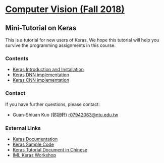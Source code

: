 # [Computer Vision (Fall 2018)](http://media.ee.ntu.edu.tw/courses/cv/18F/)

## Mini-Tutorial on Keras

This is a tutorial for new users of Keras.
We hope this tutorial will help you survive the programming assignments in this course.

### Contents

* [Keras Introduction and Installation]()
* [Keras DNN implementation](https://github.com/andrewkgs/Keras_Tutorial/blob/master/DNN.ipynb)
* [Keras CNN implementation](https://github.com/andrewkgs/Keras_Tutorial/blob/master/CNN.ipynb)

### Contact

If you have further questions, please contact:
* Guan-Shiuan Kuo (郭冠軒) r07942063@ntu.edu.tw

### External Links

* [Keras Documentation](https://keras.io/)
* [Keras Sample Code](https://github.com/keras-team/keras/tree/master/examples)
* [Keras Tutorial Document in Chinese](https://fgc.stpi.narl.org.tw/activity/videoDetail/4b1141305d9cd231015d9d03cfd10027)
* [IML Keras Workshop](https://indico.cern.ch/event/595059/contributions/2522193/attachments/1430921/2197986/slides_iml_keras_workshop.pdf)
